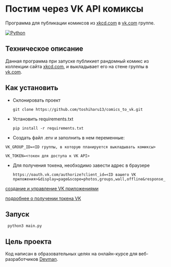 # Постим через VK API комиксы
Программа для публикации комиксов из [xkcd.com](https://xkcd.com) в [vk.com](https://vk.com) группе.

[![Python](https://img.shields.io/badge/-Python-464646?style=flat-square&logo=Python)](https://www.python.org/)

## Техническое описание
Данная программа при запуске публикиет рандомный комикс из коллекции сайта  [xkcd.com](https://xkcd.com), и выкладывает его на стене группы в [vk.com](https://vk.com).

## Как установить
- Cклонировать проект

      git clone https://github.com/toshiharu13/comics_to_vk.git

- Установить requirements.txt

      pip install -r requirements.txt

- Создать файл .env и заполнить в нем переменные:

 ```VK_GROUP_ID=<ID группы, в которую планируется выкладывать комиксы>```

 ```VK_TOKEN=<токен для доступа к VK API>```

 - Для получения токена, необходимо завести адрес в браузере

       https://oauth.vk.com/authorize?client_id=<ID вашего VK приложения>&display=page&scope=photos,groups,wall,offline&response_type=token&v=5.131

[создание и управление VK приложениями](https://vk.com/apps?act=manage)

[подробнее о получении токена VK](https://vk.com/dev/implicit_flow_user)
## Запуск

     python3 main.py

## Цель проекта
Код написан в образовательных целях на онлайн-курсе для веб-разработчиков [Devman](https://dvmn.org).